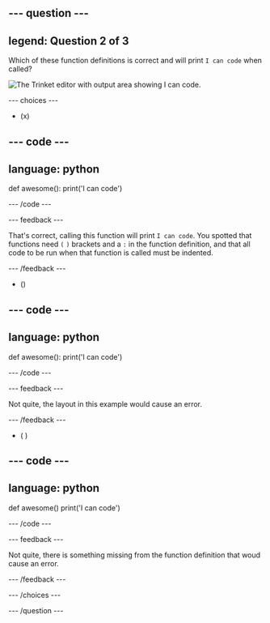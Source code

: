 
--- question ---
---
legend: Question 2 of 3
---

Which of these function definitions is correct and will print `I can code` when called? 

![The Trinket editor with output area showing `I can code`.](images/quiz2.png)

--- choices ---

- (x) 

--- code ---
---
language: python
---

def awesome():
  print('I can code')

--- /code ---

 --- feedback ---

That's correct, calling this function will print `I can code`. You spotted that functions need `(` `)` brackets and a `:` in the function definition, and that all code to be run when that function is called must be indented. 

 --- /feedback ---

- () 

--- code ---
---
language: python
---

def awesome():
print('I can code')

--- /code ---

 --- feedback ---

 Not quite, the layout in this example would cause an error. 

 --- /feedback ---

- ( ) 

--- code ---
---
language: python
---

def awesome()
  print('I can code')
  
--- /code ---

 --- feedback ---

Not quite, there is something missing from the function definition that woud cause an error.

 --- /feedback ---

--- /choices ---

--- /question ---

